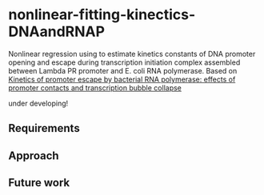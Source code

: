 # nonlinear-fitting-kinectics-DNAandRNAP
Nonlinear regression using to estimate kinetics constants of DNA promoter opening and escape during transcription initiation complex assembled between Lambda PR promoter and E. coli RNA polymerase. Based on [Kinetics of promoter escape by bacterial RNA polymerase: effects of
promoter contacts and transcription bubble collapse](https://www.researchgate.net/publication/263709791_Kinetics_of_promoter_escape_by_bacterial_RNA_polymerase_Effects_of_promoter_contacts_and_transcription_bubble_collapse)

under developing!

## Requirements

## Approach

## Future work
